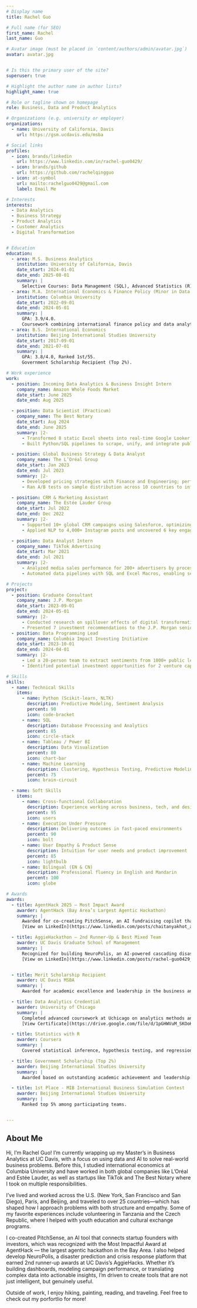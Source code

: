 ```yaml
---
# Display name
title: Rachel Guo

# Full name (for SEO)
first_name: Rachel
last_name: Guo

# Avatar image (must be placed in `content/authors/admin/avatar.jpg`)
avatar: avatar.jpg


# Is this the primary user of the site?
superuser: true

# Highlight the author name in author lists?
highlight_name: true

# Role or tagline shown on homepage
role: Business, Data and Product Analytics

# Organizations (e.g. university or employer)
organizations:
  - name: University of California, Davis
    url: https://gsm.ucdavis.edu/msba

# Social links
profiles:
  - icon: brands/linkedin
    url: https://www.linkedin.com/in/rachel-guo0429/
  - icon: brands/github
    url: https://github.com/rachelqingguo
  - icon: at-symbol
    url: mailto:rachelguo0429@gmail.com
    label: Email Me

# Interests
interests:
  - Data Analytics
  - Business Strategy
  - Product Analytics
  - Customer Analytics
  - Digital Transformation


# Education
education:
  - area: M.S. Business Analytics
    institution: University of California, Davis
    date_start: 2024-01-01
    date_end: 2025-08-01
    summary: |
      Selective Courses: Data Management (SQL), Advanced Statistics (R), Machine Learning (Python).
  - area: M.A. International Economics & Finance Policy (Minor in Data Analytics)
    institution: Columbia University
    date_start: 2022-09-01
    date_end: 2024-05-01
    summary: |
      GPA: 3.9/4.0.
      Coursework combining international finance policy and data analytics.
  - area: B.S. International Economics
    institution: Beijing International Studies University
    date_start: 2017-09-01
    date_end: 2021-07-01
    summary: |
      GPA: 3.8/4.0, Ranked 1st/55. 
      Government Scholarship Recipient (Top 2%).

# Work experience
work:
  - position: Incoming Data Analytics & Business Insight Intern
    company_name: Amazon Whole Foods Market
    date_start: June 2025
    date_end: Aug 2025

  - position: Data Scientist (Practicum)
    company_name: The Best Notary
    date_start: Aug 2024
    date_end: June 2025
    summary: |2-
      - Transformed 8 static Excel sheets into real-time Google Looker dashboards with 20+ custom metrics, reducing manual reporting by 30%.
      - Built Python/SQL pipelines to scrape, unify, and integrate public notary records from 15+ U.S. states, improving match accuracy by 15%.

  - position: Global Business Strategy & Data Analyst
    company_name: The L’Oréal Group
    date_start: Jan 2023
    date_end: Jul 2023
    summary: |2-
      - Developed pricing strategies with Finance and Engineering; performed ETL using SQL and WebDriver across 12K SKUs.
      - Ran A/B tests on sample distribution across 10 countries to inform global promotional strategy for 2023.

  - position: CRM & Marketing Assistant
    company_name: The Estée Lauder Group
    date_start: Jul 2022
    date_end: Dec 2022
    summary: |2-
      - Supported 10+ global CRM campaigns using Salesforce, optimizing customer lifecycles and loyalty program activations.
      - Applied NLP to 4,000+ Instagram posts and uncovered 6 key engagement drivers, boosting engagement by 5.1%.

  - position: Data Analyst Intern
    company_name: TikTok Advertising
    date_start: Mar 2021
    date_end: Jul 2021
    summary: |2-
      - Analyzed media sales performance for 200+ advertisers by processing 80K+ records in SQL; derived insights into spend and engagement.
      - Automated data pipelines with SQL and Excel Macros, enabling self-service analytics and cutting manual hours by 33% weekly.

# Projects
project:
  - position: Graduate Consultant
    company_name: J.P. Morgan
    date_start: 2023-09-01
    date_end: 2024-05-01
    summary: |2-
      - Conducted research on spillover effects of digital transformation across 219 countries.
      - Presented 7 investment recommendations to the J.P. Morgan senior leadership.
  - position: Data Programming Lead
    company_name: Columbia Impact Investing Initiative
    date_start: 2023-10-01
    date_end: 2024-04-01
    summary: |2-
      - Led a 20-person team to extract sentiments from 1000+ public letters using Python NLP libraries.
      - Identified potential investment opportunities for 2 venture capital clients.

# Skills
skills:
  - name: Technical Skills
    items:
      - name: Python (Scikit-learn, NLTK)
        description: Predictive Modeling, Sentiment Analysis
        percent: 90
        icon: code-bracket
      - name: SQL
        description: Database Processing and Analytics
        percent: 85
        icon: circle-stack
      - name: Tableau / Power BI
        description: Data Visualization
        percent: 80
        icon: chart-bar
      - name: Machine Learning
        description: Clustering, Hypothesis Testing, Predictive Modeling
        percent: 75
        icon: brain-circuit

  - name: Soft Skills
    items:
      - name: Cross-functional Collaboration
        description: Experience working across business, tech, and design teams
        percent: 95
        icon: users
      - name: Execution Under Pressure
        description: Delivering outcomes in fast-paced environments
        percent: 90
        icon: bolt
      - name: User Empathy & Product Sense
        description: Intuition for user needs and product improvement
        percent: 85
        icon: lightbulb
      - name: Bilingual (EN & CN)
        description: Professional fluency in English and Mandarin
        percent: 100
        icon: globe

# Awards
awards:
  - title: AgentHack 2025 – Most Impact Award 
    awarder: AgentHack (Bay Area’s Largest Agentic Hackathon)
    summary: |
      Awarded for co-creating PitchSense, an AI fundraising copilot that matches startup founders with VCs and generates personalized cold emails.  
      [View on LinkedIn](https://www.linkedin.com/posts/chaitanyakhot_agenthacks-mostimpactful-agenticai-ugcPost-7333328531906572288-UG3k?utm_source=share&utm_medium=member_desktop&rcm=ACoAADMuw3kBP8HF1sC7G-uA-jJgc47xQ4C2ETc)

  - title: AggieHackathon – 2nd Runner-Up & Best Mixed Team
    awarder: UC Davis Graduate School of Management
    summary: |
      Recognized for building NeuroPolis, an AI-powered cascading disaster detection system.  
      [View on LinkedIn](https://www.linkedin.com/posts/rachel-guo0429_ai-smartcities-hackathon-activity-7321541042808262658-2h-E?utm_source=share&utm_medium=member_desktop&rcm=ACoAADMuw3kBP8HF1sC7G-uA-jJgc47xQ4C2ETc)


  - title: Merit Scholarship Recipient
    awarder: UC Davis MSBA
    summary: |
      Awarded for academic excellence and leadership in the business analytics program.

  - title: Data Analytics Credential
    awarder: University of Chicago
    summary: |
      Completed advanced coursework at Uchicago on analytics methods and real-world application.  
      [View Certificate](https://drive.google.com/file/d/1pGHWVuM_SKOoK05gF8TgQBE6qNhpvqYQ/view?usp=sharing)

  - title: Statistics with R
    awarder: Coursera
    summary: |
      Covered statistical inference, hypothesis testing, and regression modeling.

  - title: Government Scholarship (Top 2%)
    awarder: Beijing International Studies University
    summary: |
      Awarded based on outstanding academic achievement and leadership.

  - title: 1st Place - MIB International Business Simulation Contest
    awarder: Beijing International Studies University
    summary: |
      Ranked top 5% among participating teams.


---
```


## About Me

Hi, I’m Rachel Guo! I’m currently wrapping up my Master’s in Business Analytics at UC Davis, with a focus on using data and AI to solve real-world business problems. Before this, I studied international economics at Columbia University and have worked in both global companies like L’Oréal and Estée Lauder, as well as startups like TikTok and The Best Notary where I took on multiple responsibilities.

I’ve lived and worked across the U.S. (New York, San Francisco and San Diego), Paris, and Beijing, and traveled to over 25 countries—which has shaped how I approach problems with both structure and empathy. Some of my favorite experiences include volunteering in Tanzania and the Czech Republic, where I helped with youth education and cultural exchange programs.

I co-created PitchSense, an AI tool that connects startup founders with investors, which was recognized with the Most Impactful Award at AgentHack — the largest agentic hackathon in the Bay Area. I also helped develop NeuroPolis, a disaster prediction and crisis response platform that earned 2nd runner-up awards at UC Davis’s AggieHacks. Whether it’s building dashboards, modeling campaign performance, or translating complex data into actionable insights, I’m driven to create tools that are not just intelligent, but genuinely useful.

Outside of work, I enjoy hiking, painting, reading, and traveling.  Feel free to check out my porfortlio for more!


[def]: https://www.linkedin.com/posts/rachel-guo0429_ai-smartcities-hackathon-activity-7321541042808262658-2h-E?utm_source=share&utm_medium=member_desktop&rcm=ACoAADMuw3kBP8HF1sC7G-uA-jJgc47xQ4C2ETc
[def2]: https://drive.google.com/file/d/1pGHWVuM_SKOoK05gF8TgQBE6qNhpvqYQ/view?usp=sharing